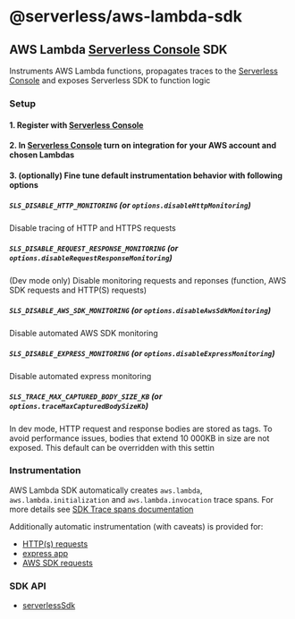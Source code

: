 # @serverless/aws-lambda-sdk

## AWS Lambda [Serverless Console](https://www.serverless.com/console) SDK

Instruments AWS Lambda functions, propagates traces to the [Serverless Console](https://www.serverless.com/console/docs) and exposes Serverless SDK to function logic

### Setup

#### 1. Register with [Serverless Console](https://console.serverless.com/)

#### 2. In [Serverless Console](https://console.serverless.com/) turn on integration for your AWS account and chosen Lambdas

#### 3. (optionally) Fine tune default instrumentation behavior with following options

##### `SLS_DISABLE_HTTP_MONITORING` (or `options.disableHttpMonitoring`)

Disable tracing of HTTP and HTTPS requests

##### `SLS_DISABLE_REQUEST_RESPONSE_MONITORING` (or `options.disableRequestResponseMonitoring`)

(Dev mode only) Disable monitoring requests and reponses (function, AWS SDK requests and HTTP(S) requests)

##### `SLS_DISABLE_AWS_SDK_MONITORING` (or `options.disableAwsSdkMonitoring`)

Disable automated AWS SDK monitoring

##### `SLS_DISABLE_EXPRESS_MONITORING` (or `options.disableExpressMonitoring`)

Disable automated express monitoring

##### `SLS_TRACE_MAX_CAPTURED_BODY_SIZE_KB` (or `options.traceMaxCapturedBodySizeKb`)

In dev mode, HTTP request and response bodies are stored as tags. To avoid performance issues, bodies that extend 10 000KB in size are not exposed. This default can be overridden with this settin

### Instrumentation

AWS Lambda SDK automatically creates `aws.lambda`, `aws.lambda.initialization` and `aws.lambda.invocation` trace spans.
For more details see [SDK Trace spans documentation](docs/sdk-trace.md)

Additionally automatic instrumentation (with caveats) is provided for:

- [HTTP(s) requests](https://github.com/serverless/console/tree/main/node/packages/sdk/docs/instrumentation/http.md)
- [express app](https://github.com/serverless/console/tree/main/node/packages/sdk/docs/instrumentation/express-app.md)
- [AWS SDK requests](docs/instrumentation/aws-sdk.md)

### SDK API

- [serverlessSdk](docs/sdk.md)
